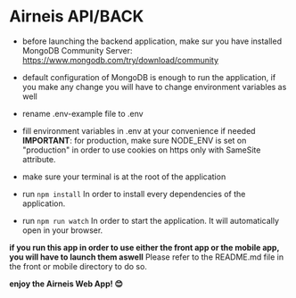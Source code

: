 # Airneis API/BACK

-   before launching the backend application, make sur you have installed MongoDB Community Server: https://www.mongodb.com/try/download/community

-   default configuration of MongoDB is enough to run the application, if you make any change you will have to change environment variables as well

-   rename .env-example file to .env

-   fill environment variables in .env at your convenience if needed
    **IMPORTANT**: for production, make sure NODE_ENV is set on "production" in order to use cookies on https only with SameSite attribute.

-   make sure your terminal is at the root of the application

-   run `npm install`
    In order to install every dependencies of the application.

-   run `npm run watch`
    In order to start the application.
    It will automatically open in your browser.

**if you run this app in order to use either the front app or the mobile app, you will have to launch them aswell**
Please refer to the README.md file in the front or mobile directory to do so.

**enjoy the Airneis Web App! 😊**
